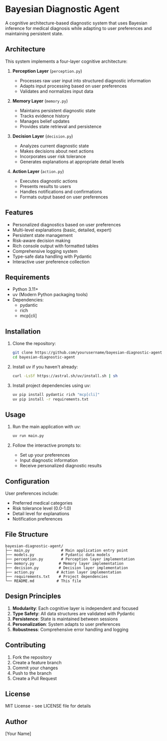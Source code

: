 # Bayesian Diagnostic Agent

A cognitive architecture-based diagnostic system that uses Bayesian inference for medical diagnosis while adapting to user preferences and maintaining persistent state.

## Architecture

This system implements a four-layer cognitive architecture:

1. **Perception Layer** (`perception.py`)
   - Processes raw user input into structured diagnostic information
   - Adapts input processing based on user preferences
   - Validates and normalizes input data

2. **Memory Layer** (`memory.py`)
   - Maintains persistent diagnostic state
   - Tracks evidence history
   - Manages belief updates
   - Provides state retrieval and persistence

3. **Decision Layer** (`decision.py`)
   - Analyzes current diagnostic state
   - Makes decisions about next actions
   - Incorporates user risk tolerance
   - Generates explanations at appropriate detail levels

4. **Action Layer** (`action.py`)
   - Executes diagnostic actions
   - Presents results to users
   - Handles notifications and confirmations
   - Formats output based on user preferences

## Features

- Personalized diagnostics based on user preferences
- Multi-level explanations (basic, detailed, expert)
- Persistent state management
- Risk-aware decision making
- Rich console output with formatted tables
- Comprehensive logging system
- Type-safe data handling with Pydantic
- Interactive user preference collection

## Requirements

- Python 3.11+
- uv (Modern Python packaging tools)
- Dependencies:
  - pydantic
  - rich
  - mcp[cli]

## Installation

1. Clone the repository:
   ```bash
   git clone https://github.com/yourusername/bayesian-diagnostic-agent.git
   cd bayesian-diagnostic-agent
   ```

2. Install uv if you haven't already:
   ```bash
   curl -LsSf https://astral.sh/uv/install.sh | sh
   ```

3. Install project dependencies using uv:
   ```bash
   uv pip install pydantic rich "mcp[cli]"
   uv pip install -r requirements.txt
   ```

## Usage

1. Run the main application with uv:
   ```bash
   uv run main.py
   ```

2. Follow the interactive prompts to:
   - Set up your preferences
   - Input diagnostic information
   - Receive personalized diagnostic results

## Configuration

User preferences include:
- Preferred medical categories
- Risk tolerance level (0.0-1.0)
- Detail level for explanations
- Notification preferences

## File Structure

```
bayesian-diagnostic-agent/
├── main.py              # Main application entry point
├── models.py            # Pydantic data models
├── perception.py        # Perception layer implementation
├── memory.py           # Memory layer implementation
├── decision.py         # Decision layer implementation
├── action.py          # Action layer implementation
├── requirements.txt    # Project dependencies
└── README.md          # This file
```

## Design Principles

1. **Modularity**: Each cognitive layer is independent and focused
2. **Type Safety**: All data structures are validated with Pydantic
3. **Persistence**: State is maintained between sessions
4. **Personalization**: System adapts to user preferences
5. **Robustness**: Comprehensive error handling and logging

## Contributing

1. Fork the repository
2. Create a feature branch
3. Commit your changes
4. Push to the branch
5. Create a Pull Request

## License

MIT License - see LICENSE file for details

## Author

[Your Name]
